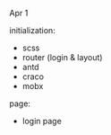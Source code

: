 Apr 1

initialization:

- scss
- router (login & layout)
- antd
- craco
- mobx

page:

- login page
